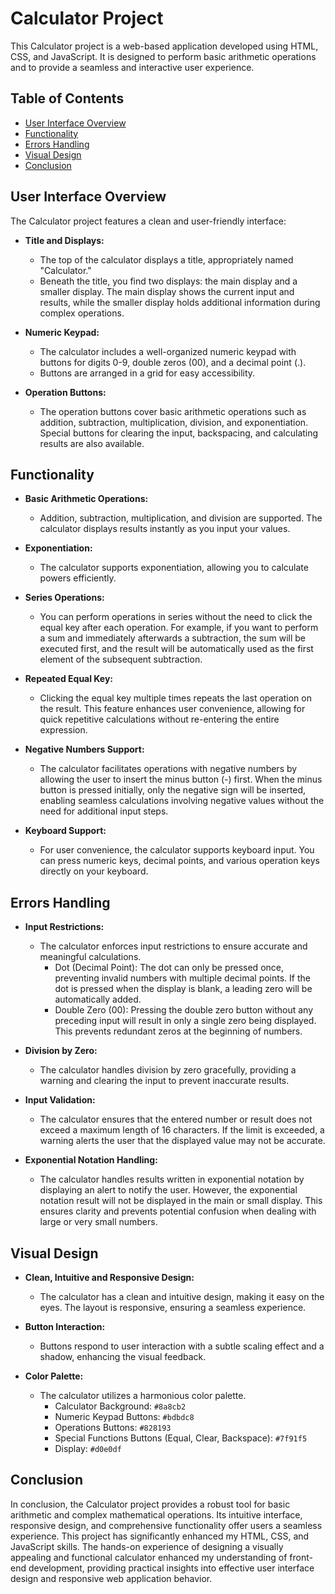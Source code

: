 # Calculator Project
This Calculator project is a web-based application developed using HTML, CSS, and JavaScript. It is designed to perform basic arithmetic operations and to provide a seamless and interactive user experience.

## Table of Contents

- [User Interface Overview](#user-interface-overview)
- [Functionality](#functionality)
- [Errors Handling](#errors-handling)
- [Visual Design](#visual-design)
- [Conclusion](#conclusion)

## User Interface Overview

The Calculator project features a clean and user-friendly interface:

- **Title and Displays:**
  - The top of the calculator displays a title, appropriately named "Calculator."
  - Beneath the title, you find two displays: the main display and a smaller display. The main display shows the current input and results, while the smaller display holds additional information during complex operations.

- **Numeric Keypad:**
  - The calculator includes a well-organized numeric keypad with buttons for digits 0-9, double zeros (00), and a decimal point (.).
  - Buttons are arranged in a grid for easy accessibility.

- **Operation Buttons:**
  - The operation buttons cover basic arithmetic operations such as addition, subtraction, multiplication, division, and exponentiation. Special buttons for clearing the input, backspacing, and calculating results are also available.

## Functionality

- **Basic Arithmetic Operations:**
  - Addition, subtraction, multiplication, and division are supported. The calculator displays results instantly as you input your values.

- **Exponentiation:**
  - The calculator supports exponentiation, allowing you to calculate powers efficiently.

- **Series Operations:**
  - You can perform operations in series without the need to click the equal key after each operation. For example, if you want to perform a sum and immediately afterwards a subtraction, the sum will be executed first, and the result will be automatically used as the first element of the subsequent subtraction.

- **Repeated Equal Key:**
  - Clicking the equal key multiple times repeats the last operation on the result. This feature enhances user convenience, allowing for quick repetitive calculations without re-entering the entire expression.
    
- **Negative Numbers Support:**
  - The calculator facilitates operations with negative numbers by allowing the user to insert the minus button (-) first. When the minus button is pressed initially, only the negative sign will be inserted, enabling seamless calculations involving negative values without the need for additional input steps.
  
- **Keyboard Support:**
  - For user convenience, the calculator supports keyboard input. You can press numeric keys, decimal points, and various operation keys directly on your keyboard.
    
## Errors Handling

- **Input Restrictions:**
  - The calculator enforces input restrictions to ensure accurate and meaningful calculations.
    - Dot (Decimal Point): The dot can only be pressed once, preventing invalid numbers with multiple decimal points. If the dot is pressed when the display is blank, a leading zero will be automatically added.
    - Double Zero (00): Pressing the double zero button without any preceding input will result in only a single zero being displayed. This prevents redundant zeros at the beginning of numbers.

- **Division by Zero:**
  - The calculator handles division by zero gracefully, providing a warning and clearing the input to prevent inaccurate results.

- **Input Validation:**
  - The calculator ensures that the entered number or result does not exceed a maximum length of 16 characters. If the limit is exceeded, a warning alerts the user that the displayed value may not be accurate.

- **Exponential Notation Handling:**
  - The calculator handles results written in exponential notation by displaying an alert to notify the user. However, the exponential notation result will not be displayed in the main or small display. This ensures clarity and prevents potential confusion when dealing with large or very small numbers.

## Visual Design

- **Clean, Intuitive and Responsive Design:**
  - The calculator has a clean and intuitive design, making it easy on the eyes. The layout is responsive, ensuring a seamless experience.

- **Button Interaction:**
  - Buttons respond to user interaction with a subtle scaling effect and a shadow, enhancing the visual feedback.
  
- **Color Palette:**
  - The calculator utilizes a harmonious color palette.
    - Calculator Background: `#8a8cb2`
    - Numeric Keypad Buttons: `#bdbdc8`
    - Operations Buttons: `#828193`
    - Special Functions Buttons (Equal, Clear, Backspace): `#7f91f5`
    - Display: `#d0e0df`

## Conclusion
In conclusion, the Calculator project provides a robust tool for basic arithmetic and complex mathematical operations. Its intuitive interface, responsive design, and comprehensive functionality offer users a seamless experience. This project has significantly enhanced my HTML, CSS, and JavaScript skills. The hands-on experience of designing a visually appealing and functional calculator enhanced my understanding of front-end development, providing practical insights into effective user interface design and responsive web application behavior.
